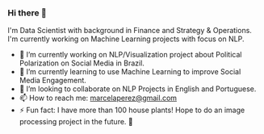 ### Hi there 👋

I'm Data Scientist with background in Finance and Strategy & Operations.
I'm currently working on Machine Learning projects with focus on NLP.

- 🔭 I’m currently working on NLP/Visualization project about Political Polarization on Social Media in Brazil.
- 🌱 I’m currently learning to use Machine Learning to improve Social Media Engagement.
- 👯 I’m looking to collaborate on NLP Projects in English and Portuguese.
- 📫 How to reach me: marcelaperez@gmail.com
- ⚡ Fun fact: I have more than 100 house plants! Hope to do an image processing project in the future. 🌱 


<!--
**marcelaulloa/marcelaulloa** is a ✨ _special_ ✨ repository because its `README.md` (this file) appears on your GitHub profile.

Here are some ideas to get you started:
- 🤔 I’m looking for help with ...
- 💬 Ask me about ...
-->
